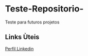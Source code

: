 # Teste-Repositorio-
Teste para futuros projetos

## Links Ùteis
[Perfil Linkedin](www.linkedin.com/in/eduardo-araujo-da-silva-0a9521107)
